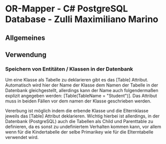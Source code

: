 # OR-Mapper - C# PostgreSQL Database - Zulli Maximiliano Marino

## Allgemeines



## Verwendung

### Speichern von Entitäten / Klassen in der Datenbank

Um eine Klasse als Tabelle zu deklarieren gibt es das [Table] Attribut. Automatisch wird hier der Name der Klasse dem Namen der Tabelle in der Datenbank gleichgestellt, allerdings kann der Name auch folgendermaßen explizit angegeben werden: [Table(TableName = "Student")].
Das Attribut muss in beiden Fällen vor dem namen der Klasse geschrieben werden.

Vererbung ist möglich indem die erbende Klasse und die Elternklasse jeweils das [Table] Attribut deklarieren. Wichtig hierbei ist allerdings, in der Datenbank (PostgreSQL) auch die Tabellen als Child und Parenttable zu definieren, da es sonst zu undefiniertem Verhalten kommen kann, vor allem wenn für die Kindertabelle der selbe Primarikey wie für die Elterntabelle verwendet wird.
